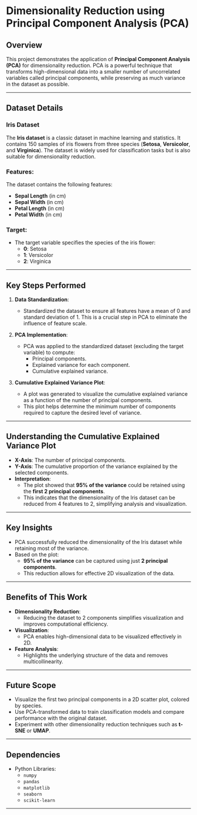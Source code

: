 # Dimensionality Reduction using Principal Component Analysis (PCA) 

## Overview

This project demonstrates the application of **Principal Component Analysis (PCA)** for dimensionality reduction. PCA is a powerful technique that transforms high-dimensional data into a smaller number of uncorrelated variables called principal components, while preserving as much variance in the dataset as possible.

---

## Dataset Details

### Iris Dataset
The **Iris dataset** is a classic dataset in machine learning and statistics. It contains 150 samples of iris flowers from three species (**Setosa**, **Versicolor**, and **Virginica**). The dataset is widely used for classification tasks but is also suitable for dimensionality reduction.

### Features:
The dataset contains the following features:
- **Sepal Length** (in cm)
- **Sepal Width** (in cm)
- **Petal Length** (in cm)
- **Petal Width** (in cm)

### Target:
- The target variable specifies the species of the iris flower:
  - **0**: Setosa
  - **1**: Versicolor
  - **2**: Virginica

---

## Key Steps Performed

1. **Data Standardization**:
   - Standardized the dataset to ensure all features have a mean of 0 and standard deviation of 1. This is a crucial step in PCA to eliminate the influence of feature scale.

2. **PCA Implementation**:
   - PCA was applied to the standardized dataset (excluding the target variable) to compute:
     - Principal components.
     - Explained variance for each component.
     - Cumulative explained variance.

3. **Cumulative Explained Variance Plot**:
   - A plot was generated to visualize the cumulative explained variance as a function of the number of principal components.
   - This plot helps determine the minimum number of components required to capture the desired level of variance.

---

## Understanding the Cumulative Explained Variance Plot

- **X-Axis**: The number of principal components.
- **Y-Axis**: The cumulative proportion of the variance explained by the selected components.
- **Interpretation**:
  - The plot showed that **95% of the variance** could be retained using the **first 2 principal components**.
  - This indicates that the dimensionality of the Iris dataset can be reduced from 4 features to 2, simplifying analysis and visualization.

---

## Key Insights

- PCA successfully reduced the dimensionality of the Iris dataset while retaining most of the variance.
- Based on the plot:
  - **95% of the variance** can be captured using just **2 principal components**.
  - This reduction allows for effective 2D visualization of the data.

---

## Benefits of This Work

- **Dimensionality Reduction**:
  - Reducing the dataset to 2 components simplifies visualization and improves computational efficiency.
- **Visualization**:
  - PCA enables high-dimensional data to be visualized effectively in 2D.
- **Feature Analysis**:
  - Highlights the underlying structure of the data and removes multicollinearity.

---

## Future Scope

- Visualize the first two principal components in a 2D scatter plot, colored by species.
- Use PCA-transformed data to train classification models and compare performance with the original dataset.
- Experiment with other dimensionality reduction techniques such as **t-SNE** or **UMAP**.

---

## Dependencies

- Python Libraries:
  - `numpy`
  - `pandas`
  - `matplotlib`
  - `seaborn`
  - `scikit-learn`

---
